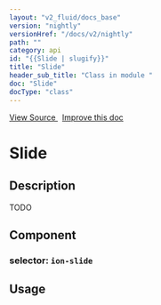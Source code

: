 ```yaml
---
layout: "v2_fluid/docs_base"
version: "nightly"
versionHref: "/docs/v2/nightly"
path: ""
category: api
id: "{{Slide | slugify}}"
title: "Slide"
header_sub_title: "Class in module "
doc: "Slide"
docType: "class"
---
```





<div class="improve-docs">
  <a href='http://github.com/driftyco/ionic2/tree/master/ionic/components/slides/slides.ts#L450'>
    View Source
  </a>
  &nbsp;
  <a href='http://github.com/driftyco/ionic2/edit/master/ionic/components/slides/slides.ts#L450'>
    Improve this doc
  </a>

  <!-- TODO(drewrygh, perrygovier): render this block in the correct location, markup identical to component docs -->

</div>




<h1 class="api-title">


Slide






</h1>






<h2>Description</h2>

<p>TODO</p>


<h2>Component</h2>
<h3>selector: <code>ion-slide</code></h3>
<h2>Usage</h2>



<!-- end content block -->


<!-- end body block -->


